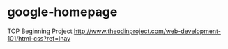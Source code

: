 # google-homepage
TOP Beginning Project
http://www.theodinproject.com/web-development-101/html-css?ref=lnav